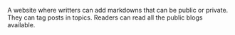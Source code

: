 A website where writters can add markdowns that can be public or private. They can tag posts in topics. Readers can read all the public blogs available.
